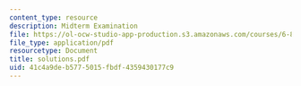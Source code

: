 ```yaml
---
content_type: resource
description: Midterm Examination
file: https://ol-ocw-studio-app-production.s3.amazonaws.com/courses/6-825-techniques-in-artificial-intelligence-sma-5504-fall-2002/41c4a9deb5775015fbdf4359430177c9_solutions.pdf
file_type: application/pdf
resourcetype: Document
title: solutions.pdf
uid: 41c4a9de-b577-5015-fbdf-4359430177c9
---
```

